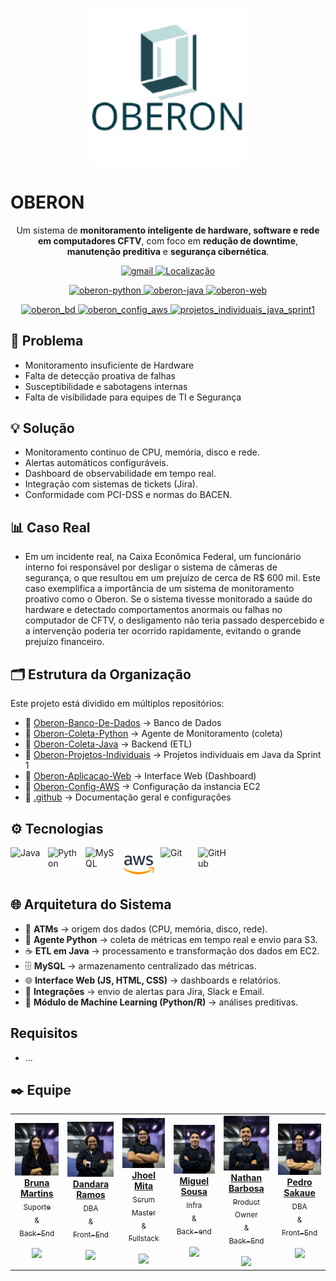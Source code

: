 <h3 align="center">
  <img src="../assets/logo_oberon.png" alt="logo-OBERON" width="250">
</h3>

# OBERON
<p align="center">
  Um sistema de <b>monitoramento inteligente de hardware, software e rede em computadores CFTV</b>, com foco em <b>redução de downtime</b>, <b>manutenção preditiva</b> e <b>segurança cibernética</b>.
</p>


<p align="center">
    <a href="mailto:OBERON@sptech">
        <img 
            alt="gmail" 
            title="Link para enviar um email" 
            src="https://custom-icon-badges.demolab.com/badge/-OBERON@sptech-red?style=for-the-badge&logo=mention&logoColor=white"
        />
    </a> 
     <a href="https://www.bing.com/maps?q=S%C3%A3o+Paulo&satid=id.sid%3Ac6cf2f6e-626c-4267-ae48-9e13ea74d2b9&FORM=KC2MAP&cp=-23.683231%7E-46.595678&lvl=10.7">
        <img 
           alt="Localização" 
            title="Localização São Paulo - BR" 
            src="https://custom-icon-badges.demolab.com/badge/S%C3%A3o%20Paulo-BR-green?style=for-the-badge&logo=location&logoColor=white"
        />
    </a>
</p>
<p align="center">
    <a href="https://github.com/oberon-sis/Oberon-Coleta-Python">
        <img 
            alt="oberon-python" 
            title="Repositório - Python" 
            src="https://custom-icon-badges.demolab.com/badge/Repositorio-extração de dados -blue?style=for-the-badge&logo=python&logoColor=white"
        />
    </a> 
    <a href="https://github.com/oberon-sis/Oberon-Coleta-Java">
        <img 
            alt="oberon-java" 
            title="Repositório - Java" 
            src="https://custom-icon-badges.demolab.com/badge/repositorio-etl-red?style=for-the-badge&logo=java&logoColor=white"
        />
    </a>
    <a href="https://github.com/oberon-sis/Oberon-Aplicacao-Web">
        <img 
            alt="oberon-web" 
            title="Repositório - Aplicação Web" 
            src="https://custom-icon-badges.demolab.com/badge/repositorio-web-yellow?style=for-the-badge&logo=javascript&logoColor=white"
        />
    </a>
</p>


<p align="center">
    <a href="https://github.com/oberon-sis/Oberon-Banco-De-Dados">
        <img 
            alt="oberon_bd" 
            title="Repositório - Banco de Dados" 
            src="https://custom-icon-badges.demolab.com/badge/Repositorio-banco de dados -green?style=for-the-badge&logo=mysql&logoColor=white"
        />
    </a> 
    <a href="https://github.com/oberon-sis/Oberon-Config-AWS">
        <img 
            alt="oberon_config_aws" 
            title="Repositório - Configuração AWS" 
            src="https://custom-icon-badges.demolab.com/badge/repositorio-aws -orange?style=for-the-badge&logo=aws&logoColor=white"
        />
    </a>
    <a href="https://github.com/oberon-sis/Oberon-Projetos-Individuais">
        <img 
            alt="projetos_individuais_java_sprint1" 
            title="projetos_individuais_java_sprint1" 
            src="https://custom-icon-badges.demolab.com/badge/repositorio-projetos java-black?style=for-the-badge&logo=java&logoColor=white"
        />
    </a>
</p>

## 🚨 Problema
- Monitoramento insuficiente de Hardware
- Falta de detecção proativa de falhas
- Susceptibilidade e sabotagens internas
- Falta de visibilidade para equipes de TI e Segurança


## 💡 Solução
- Monitoramento contínuo de CPU, memória, disco e rede.  
- Alertas automáticos configuráveis.  
- Dashboard de observabilidade em tempo real.  
- Integração com sistemas de tickets (Jira).  
- Conformidade com PCI-DSS e normas do BACEN.  


## 📊 Caso Real
-  Em um incidente real, na Caixa Econômica Federal, um funcionário interno foi responsável por desligar o sistema de câmeras de segurança, o que resultou em um prejuízo de cerca de R$ 600 mil. Este caso exemplifica a importância de um sistema de monitoramento proativo como o Oberon. Se o sistema tivesse monitorado a saúde do hardware e detectado comportamentos anormais ou falhas no computador de CFTV, o desligamento não teria passado despercebido e a intervenção poderia ter ocorrido rapidamente, evitando o grande prejuízo financeiro.


## 🗂️ Estrutura da Organização
Este projeto está dividido em múltiplos repositórios:  

- 📂 [Oberon-Banco-De-Dados](../Oberon-Banco-De-Dados) → Banco de Dados  
- 📂 [Oberon-Coleta-Python](../Oberon-Coleta-Python) → Agente de Monitoramento (coleta)  
- 📂 [Oberon-Coleta-Java](../Oberon-Coleta-Java) → Backend (ETL)  
- 📂 [Oberon-Projetos-Individuais](../Oberon-Projetos-Individuais) → Projetos individuais em Java da Sprint 1
- 📂 [Oberon-Aplicacao-Web](../Oberon-Aplicacao-Web) → Interface Web (Dashboard)  
- 📂 [Oberon-Config-AWS](../Oberon-Config-AWS) → Configuração da instancia EC2
- 📂 [.github](../.github) → Documentação geral e configurações  


## ⚙️ Tecnologias
<div style="display: flex; gap: 10px; flex-wrap: wrap;">
  <img src="https://cdn.jsdelivr.net/gh/devicons/devicon/icons/java/java-original.svg" title="Java" width="50px"/>
  <img src="https://cdn.jsdelivr.net/gh/devicons/devicon/icons/python/python-original.svg" title="Python" width="50px"/>
  <img src="https://cdn.jsdelivr.net/gh/devicons/devicon/icons/mysql/mysql-original.svg" title="MySQL" width="50px"/>
  <img src="../assets/aws-svgrepo-com.svg" title="AWS" width="50px"/>
  <img src="https://cdn.jsdelivr.net/gh/devicons/devicon/icons/git/git-original.svg" title="Git" width="50px"/>
  <img src="https://cdn.jsdelivr.net/gh/devicons/devicon/icons/github/github-original.svg" title="GitHub" width="50px"/>
</div>



## 🌐 Arquitetura do Sistema
<!-- <p align="center">
  <img src="assets/arquitetura.png" alt="Arquitetura do sistema" width="600">
</p> -->

- 🏧 **ATMs** → origem dos dados (CPU, memória, disco, rede).  
- 🐍 **Agente Python** → coleta de métricas em tempo real e envio para S3.  
- ☕ **ETL em Java** → processamento e transformação dos dados em EC2.  
- 🗄️ **MySQL** → armazenamento centralizado das métricas.  
- 🌐 **Interface Web (JS, HTML, CSS)** → dashboards e relatórios.  
- 📢 **Integrações** → envio de alertas para Jira, Slack e Email.  
- 🤖 **Módulo de Machine Learning (Python/R)** → análises preditivas.  

## Requisitos
- ...


## ✒️ Equipe

<table >

<td align="center" width="125px"><a  href= "https://github.com/brubrumartins"><img src="../assets/bruna_photo.png" border-radius="50%"; width="400px;"/><br/><b>Bruna Martins</b> </</a><br /> <sub> Suporte <br>&<br> Back-End </sub> </br></br> <a  href="https://github.com/brubrumartins" ><img  src="https://www.svgrepo.com/show/439171/github.svg"  width="20"/></a>
</td>

<td  align="center" width="125px"><a  href= "https://github.com/d1n4ara" ><img src="../assets/dandara_photo.png"  border-radius="50%"; width="400px;"/><br/><b>Dandara Ramos</b></</a><br />  <sub > DBA <br>&<br> Front-End </sub> </br></br> <a  href="https://github.com/d1n4ara" ><img  src="https://www.svgrepo.com/show/439171/github.svg"  width="20"/></a>
</td>

<td  align="center" width="125px"><a  href="https://github.com/JhoelDiego2" ><img src="../assets/jhoel_photo_.png" border-radius="50%"; width="400px;"/><br/><b>Jhoel Mita</b></</a><br /> <sub> Scrum Master <br>&<br> Fullstack </sub> </br></br><a  href="https://github.com/JhoelDiego2" ><img  src="https://www.svgrepo.com/show/439171/github.svg"  width="20"/></a>
</td>
<td  align="center" width="125px"><a  href="https://github.com/MIGUELLIMA11" ><img src="../assets/miguel_photo.png" border-radius="50%"; width="400px;"/><br/><b>Miguel Sousa</b></</a><br /> <sub> Infra<br>&<br> Back-end </sub> </br></br><a  href="https://github.com/MIGUELLIMA11" ><img  src="https://www.svgrepo.com/show/439171/github.svg"  width="20"/></a>
</td>
<td  align="center" width="125px" ><a  href="https://github.com/nathanbarbosatx" ><img src="../assets/nathan_photo.png" border-radius="50%"; width="400px;"/><br/><b>Nathan Barbosa</b></</a><br /> <sub> Product Owner <br>&<br> Back-End </sub> </br></br><a  href="https://github.com/nathanbarbosatx" ><img  src="https://www.svgrepo.com/show/439171/github.svg"  width="20"/></a>
</td>
<td  align="center" width="125px"><a  href="https://github.com/pedrosakaue" ><img src="../assets/pedro_photo.png" border-radius="50%"; width="400px;"/><br/><b>Pedro Sakaue</b></</a><br /> <sub> DBA <br>&<br> Front-End </sub> </br></br><a  href="https://github.com/pedrosakaue" ><img  src="https://www.svgrepo.com/show/439171/github.svg"  width="20"/></a>
</td>




